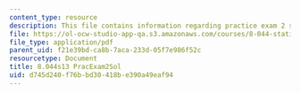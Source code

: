 ```yaml
---
content_type: resource
description: This file contains information regarding practice exam 2 solution.
file: https://ol-ocw-studio-app-qa.s3.amazonaws.com/courses/8-044-statistical-physics-i-spring-2013/d745d240f76bbd30418be390a49eaf94_MIT8_044S13_E2ps.pdf
file_type: application/pdf
parent_uid: f21e39bd-ca8b-7aca-233d-05f7e986f52c
resourcetype: Document
title: 8.044s13 PracExam2Sol
uid: d745d240-f76b-bd30-418b-e390a49eaf94
---
```

